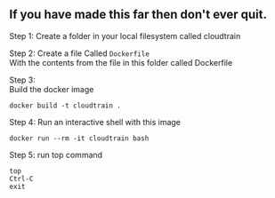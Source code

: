 ## If you have made this far then don't ever quit. 

Step 1: 
Create a folder in your local filesystem called cloudtrain  

Step 2: 
Create a file Called `Dockerfile`  
With the contents from the file in this folder called Dockerfile


Step 3:  
Build the docker image
```
docker build -t cloudtrain .
```

Step 4: 
Run an interactive shell with this image 
```
docker run --rm -it cloudtrain bash
```

Step 5:
run top command
```
top
Ctrl-C
exit
```







